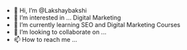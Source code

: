 - 👋 Hi, I’m @Lakshaybakshi
- 👀 I’m interested in ... Digital Marketing
- 🌱 I’m currently learning SEO and Digital Marketing Courses 
- 💞️ I’m looking to collaborate on ...
- 📫 How to reach me ...

<!---
Lakshaybakshi/Lakshaybakshi is a ✨ special ✨ repository because its `README.md` (this file) appears on your GitHub profile.
You can click the Preview link to take a look at your changes.
--->
